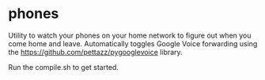 phones
======

Utility to watch your phones on your home network to figure out when you come
home and leave.  Automatically toggles Google Voice forwarding using the
https://github.com/pettazz/pygooglevoice library.

Run the compile.sh to get started.
